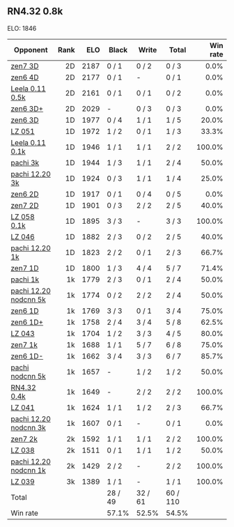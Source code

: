 ## RN4.32 0.8k ##

ELO: 1846

Opponent | Rank | ELO | Black | Write | Total | Win rate
---------|-----:|----:|-------|-------|-------|-------:
[zen7 3D](zen7%203D.md) | 2D | 2187 | 0 / 1 | 0 / 2 | 0 / 3 | 0.0%
[zen6 4D](zen6%204D.md) | 2D | 2177 | 0 / 1 | - | 0 / 1 | 0.0%
[Leela 0.11 0.5k](Leela%200.11%200.5k.md) | 2D | 2161 | 0 / 1 | 0 / 1 | 0 / 2 | 0.0%
[zen6 3D+](zen6%203D+.md) | 2D | 2029 | - | 0 / 3 | 0 / 3 | 0.0%
[zen6 3D](zen6%203D.md) | 1D | 1977 | 0 / 4 | 1 / 1 | 1 / 5 | 20.0%
[LZ 051](LZ%20051.md) | 1D | 1972 | 1 / 2 | 0 / 1 | 1 / 3 | 33.3%
[Leela 0.11 0.1k](Leela%200.11%200.1k.md) | 1D | 1946 | 1 / 1 | 1 / 1 | 2 / 2 | 100.0%
[pachi 3k](pachi%203k.md) | 1D | 1944 | 1 / 3 | 1 / 1 | 2 / 4 | 50.0%
[pachi 12.20 3k](pachi%2012.20%203k.md) | 1D | 1924 | 0 / 3 | 1 / 1 | 1 / 4 | 25.0%
[zen6 2D](zen6%202D.md) | 1D | 1917 | 0 / 1 | 0 / 4 | 0 / 5 | 0.0%
[zen7 2D](zen7%202D.md) | 1D | 1901 | 0 / 3 | 2 / 2 | 2 / 5 | 40.0%
[LZ 058 0.1k](LZ%20058%200.1k.md) | 1D | 1895 | 3 / 3 | - | 3 / 3 | 100.0%
[LZ 046](LZ%20046.md) | 1D | 1882 | 2 / 3 | 0 / 2 | 2 / 5 | 40.0%
[pachi 12.20 1k](pachi%2012.20%201k.md) | 1D | 1823 | 2 / 2 | 0 / 1 | 2 / 3 | 66.7%
[zen7 1D](zen7%201D.md) | 1D | 1800 | 1 / 3 | 4 / 4 | 5 / 7 | 71.4%
[pachi 1k](pachi%201k.md) | 1k | 1779 | 2 / 3 | 0 / 1 | 2 / 4 | 50.0%
[pachi 12.20 nodcnn 5k](pachi%2012.20%20nodcnn%205k.md) | 1k | 1774 | 0 / 2 | 2 / 2 | 2 / 4 | 50.0%
[zen6 1D](zen6%201D.md) | 1k | 1769 | 3 / 3 | 0 / 1 | 3 / 4 | 75.0%
[zen6 1D+](zen6%201D+.md) | 1k | 1758 | 2 / 4 | 3 / 4 | 5 / 8 | 62.5%
[LZ 043](LZ%20043.md) | 1k | 1704 | 1 / 2 | 3 / 3 | 4 / 5 | 80.0%
[zen7 1k](zen7%201k.md) | 1k | 1688 | 1 / 1 | 5 / 7 | 6 / 8 | 75.0%
[zen6 1D-](zen6%201D-.md) | 1k | 1662 | 3 / 4 | 3 / 3 | 6 / 7 | 85.7%
[pachi nodcnn 5k](pachi%20nodcnn%205k.md) | 1k | 1657 | - | 1 / 2 | 1 / 2 | 50.0%
[RN4.32 0.4k](RN4.32%200.4k.md) | 1k | 1649 | - | 2 / 2 | 2 / 2 | 100.0%
[LZ 041](LZ%20041.md) | 1k | 1624 | 1 / 1 | 1 / 2 | 2 / 3 | 66.7%
[pachi 12.20 nodcnn 3k](pachi%2012.20%20nodcnn%203k.md) | 1k | 1607 | 0 / 1 | - | 0 / 1 | 0.0%
[zen7 2k](zen7%202k.md) | 2k | 1592 | 1 / 1 | 1 / 1 | 2 / 2 | 100.0%
[LZ 038](LZ%20038.md) | 2k | 1511 | 0 / 1 | 1 / 1 | 1 / 2 | 50.0%
[pachi 12.20 nodcnn 1k](pachi%2012.20%20nodcnn%201k.md) | 2k | 1429 | 2 / 2 | - | 2 / 2 | 100.0%
[LZ 039](LZ%20039.md) | 3k | 1389 | 1 / 1 | - | 1 / 1 | 100.0%
Total | | | 28 / 49 | 32 / 61 | 60 / 110 | 
Win rate| | | 57.1% | 52.5% | 54.5% | 
